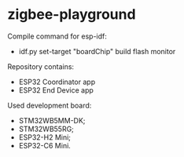 # zigbee-playground

Compile command for esp-idf:

- idf.py set-target "boardChip" build flash monitor 

Repository contains:

- ESP32 Coordinator app
- ESP32 End Device app

Used development board:

- STM32WB5MM-DK;
- STM32WB55RG;
- ESP32-H2 Mini;
- ESP32-C6 Mini.